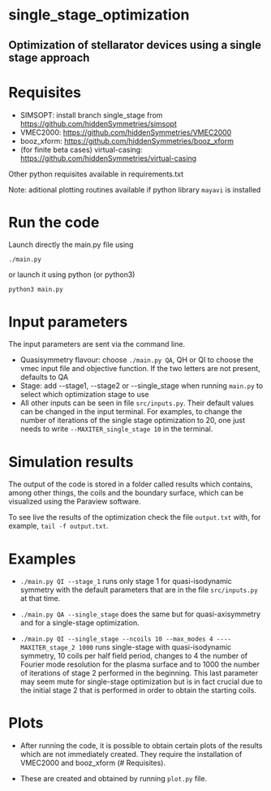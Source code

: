 # single_stage_optimization
 Optimization of stellarator devices using a single stage approach
---
 # Requisites
 - SIMSOPT: install branch single_stage from https://github.com/hiddenSymmetries/simsopt
 - VMEC2000: https://github.com/hiddenSymmetries/VMEC2000
 - booz_xform: https://github.com/hiddenSymmetries/booz_xform
 - (for finite beta cases) virtual-casing: https://github.com/hiddenSymmetries/virtual-casing
  
Other python requisites available in requirements.txt

Note: aditional plotting routines available if python library `mayavi` is installed

# Run the code
Launch directly the main.py file using

`./main.py`

or launch it using python (or python3)

`python3 main.py`

# Input parameters
The input parameters are sent via the command line.

- Quasisymmetry flavour: choose `./main.py QA`, QH or QI to choose the vmec input file and objective function.
If the two letters are not present, defaults to QA
- Stage: add --stage1, --stage2 or --single_stage when running `main.py` to select which optimization stage to use
- All other inputs can be seen in file `src/inputs.py`. Their default values can be changed in the input terminal. For examples, to change the number of iterations of the single stage optimization to 20, one just needs to write `--MAXITER_single_stage 10` in the terminal. 

# Simulation results
The output of the code is stored in a folder called results which contains, among other things, the coils and the boundary surface, which can be visualized using the Paraview software. 

To see live the results of the optimization check the file `output.txt` with, for example, `tail -f output.txt`.

# Examples

- `./main.py QI --stage_1` runs only stage 1 for quasi-isodynamic symmetry with the default parameters that are in the file `src/inputs.py` at that time.

- `./main.py QA --single_stage` does the same but for quasi-axisymmetry and for a single-stage optimization. 

- `./main.py QI --single_stage --ncoils 10 --max_modes 4 ----MAXITER_stage_2 1000` runs single-stage with quasi-isodynamic symmetry, 10 coils per half field period, changes to 4 the number of Fourier mode resolution for the plasma surface and to 1000 the number of iterations of stage 2 performed in the beginning. This last parameter may seem mute for single-stage optimization but is in fact crucial due to the initial stage 2 that is performed in order to obtain the starting coils.

# Plots

- After running the code, it is possible to obtain certain plots of the results which are not immediately created. They require the installation of VMEC2000 and booz_xform (# Requisites).

- These are created and obtained by running `plot.py` file. 
